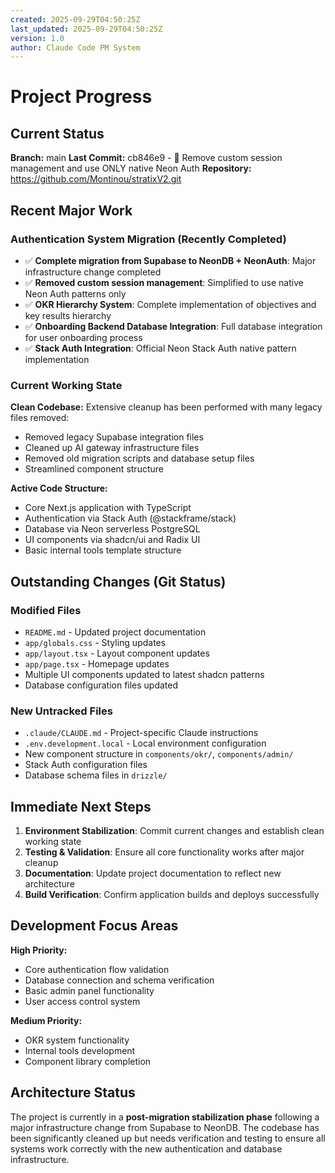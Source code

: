 ```yaml
---
created: 2025-09-29T04:50:25Z
last_updated: 2025-09-29T04:50:25Z
version: 1.0
author: Claude Code PM System
---
```


# Project Progress

## Current Status

**Branch:** main
**Last Commit:** cb846e9 - 🧹 Remove custom session management and use ONLY native Neon Auth
**Repository:** https://github.com/Montinou/stratixV2.git

## Recent Major Work

### Authentication System Migration (Recently Completed)
- ✅ **Complete migration from Supabase to NeonDB + NeonAuth**: Major infrastructure change completed
- ✅ **Removed custom session management**: Simplified to use native Neon Auth patterns only
- ✅ **OKR Hierarchy System**: Complete implementation of objectives and key results hierarchy
- ✅ **Onboarding Backend Database Integration**: Full database integration for user onboarding process
- ✅ **Stack Auth Integration**: Official Neon Stack Auth native pattern implementation

### Current Working State

**Clean Codebase:** Extensive cleanup has been performed with many legacy files removed:
- Removed legacy Supabase integration files
- Cleaned up AI gateway infrastructure files
- Removed old migration scripts and database setup files
- Streamlined component structure

**Active Code Structure:**
- Core Next.js application with TypeScript
- Authentication via Stack Auth (@stackframe/stack)
- Database via Neon serverless PostgreSQL
- UI components via shadcn/ui and Radix UI
- Basic internal tools template structure

## Outstanding Changes (Git Status)

### Modified Files
- `README.md` - Updated project documentation
- `app/globals.css` - Styling updates
- `app/layout.tsx` - Layout component updates
- `app/page.tsx` - Homepage updates
- Multiple UI components updated to latest shadcn patterns
- Database configuration files updated

### New Untracked Files
- `.claude/CLAUDE.md` - Project-specific Claude instructions
- `.env.development.local` - Local environment configuration
- New component structure in `components/okr/`, `components/admin/`
- Stack Auth configuration files
- Database schema files in `drizzle/`

## Immediate Next Steps

1. **Environment Stabilization**: Commit current changes and establish clean working state
2. **Testing & Validation**: Ensure all core functionality works after major cleanup
3. **Documentation**: Update project documentation to reflect new architecture
4. **Build Verification**: Confirm application builds and deploys successfully

## Development Focus Areas

**High Priority:**
- Core authentication flow validation
- Database connection and schema verification
- Basic admin panel functionality
- User access control system

**Medium Priority:**
- OKR system functionality
- Internal tools development
- Component library completion

## Architecture Status

The project is currently in a **post-migration stabilization phase** following a major infrastructure change from Supabase to NeonDB. The codebase has been significantly cleaned up but needs verification and testing to ensure all systems work correctly with the new authentication and database infrastructure.